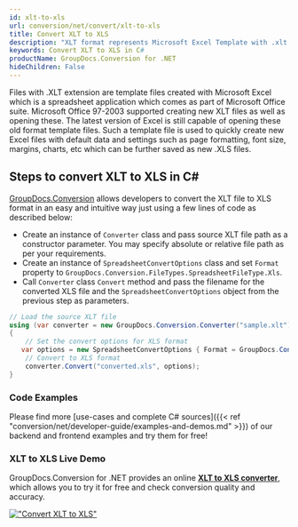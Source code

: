 ```yaml
---
id: xlt-to-xls
url: conversion/net/convert/xlt-to-xls
title: Convert XLT to XLS
description: "XLT format represents Microsoft Excel Template with .xlt extension. Learn how to convert XLT to XLS file programmatically in C# language using GroupDocs.Conversion for .NET library."
keywords: Convert XLT to XLS in C#
productName: GroupDocs.Conversion for .NET
hideChildren: False
---
```


Files with .XLT extension are template files created with Microsoft Excel which is a spreadsheet application which comes as part of Microsoft Office suite. Microsoft Office 97-2003 supported creating new XLT files as well as opening these. The latest version of Excel is still capable of opening these old format template files. Such a template file is used to quickly create new Excel files with default data and settings such as page formatting, font size, margins, charts, etc which can be further saved as new .XLS files.

## Steps to convert XLT to XLS in C#

[GroupDocs.Conversion](https://products.groupdocs.com/conversion/net) allows developers to convert the XLT file to XLS format in an easy and intuitive way just using a few lines of code as described below:

* Create an instance of `Converter` class and pass source XLT file path as a constructor parameter. You may specify absolute or relative file path as per your requirements. 
* Create an instance of `SpreadsheetConvertOptions` class and set `Format` property to `GroupDocs.Conversion.FileTypes.SpreadsheetFileType.Xls`.
* Call `Converter` class `Convert` method and pass the filename for the converted XLS file and the `SpreadsheetConvertOptions` object from the previous step as parameters.

```csharp
// Load the source XLT file
using (var converter = new GroupDocs.Conversion.Converter("sample.xlt"))
{
    // Set the convert options for XLS format
   var options = new SpreadsheetConvertOptions { Format = GroupDocs.Conversion.FileTypes.SpreadsheetFileType.Xls };
    // Convert to XLS format
    converter.Convert("converted.xls", options);
}
```

### Code Examples

Please find more [use-cases and complete C# sources]({{< ref "conversion/net/developer-guide/examples-and-demos.md" >}}) of our backend and frontend examples and try them for free!

### XLT to XLS Live Demo

GroupDocs.Conversion for .NET provides an online [**XLT to XLS converter**](https://products.groupdocs.app/conversion/xlt-to-xls), which allows you to try it for free and check conversion quality and accuracy.

[!["Convert XLT to XLS"](conversion/net/images/convert-to-xls/convert-xlt-to-xls.png)](https://products.groupdocs.app/conversion/xlt-to-xls)